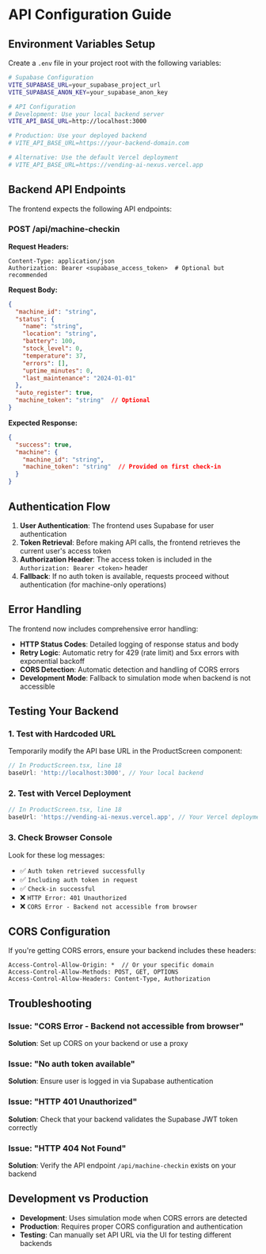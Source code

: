 # API Configuration Guide

## Environment Variables Setup

Create a `.env` file in your project root with the following variables:

```bash
# Supabase Configuration
VITE_SUPABASE_URL=your_supabase_project_url
VITE_SUPABASE_ANON_KEY=your_supabase_anon_key

# API Configuration
# Development: Use your local backend server
VITE_API_BASE_URL=http://localhost:3000

# Production: Use your deployed backend
# VITE_API_BASE_URL=https://your-backend-domain.com

# Alternative: Use the default Vercel deployment
# VITE_API_BASE_URL=https://vending-ai-nexus.vercel.app
```

## Backend API Endpoints

The frontend expects the following API endpoints:

### POST /api/machine-checkin

**Request Headers:**
```
Content-Type: application/json
Authorization: Bearer <supabase_access_token>  # Optional but recommended
```

**Request Body:**
```json
{
  "machine_id": "string",
  "status": {
    "name": "string",
    "location": "string", 
    "battery": 100,
    "stock_level": 0,
    "temperature": 37,
    "errors": [],
    "uptime_minutes": 0,
    "last_maintenance": "2024-01-01"
  },
  "auto_register": true,
  "machine_token": "string"  // Optional
}
```

**Expected Response:**
```json
{
  "success": true,
  "machine": {
    "machine_id": "string",
    "machine_token": "string"  // Provided on first check-in
  }
}
```

## Authentication Flow

1. **User Authentication**: The frontend uses Supabase for user authentication
2. **Token Retrieval**: Before making API calls, the frontend retrieves the current user's access token
3. **Authorization Header**: The access token is included in the `Authorization: Bearer <token>` header
4. **Fallback**: If no auth token is available, requests proceed without authentication (for machine-only operations)

## Error Handling

The frontend now includes comprehensive error handling:

- **HTTP Status Codes**: Detailed logging of response status and body
- **Retry Logic**: Automatic retry for 429 (rate limit) and 5xx errors with exponential backoff
- **CORS Detection**: Automatic detection and handling of CORS errors
- **Development Mode**: Fallback to simulation mode when backend is not accessible

## Testing Your Backend

### 1. Test with Hardcoded URL

Temporarily modify the API base URL in the ProductScreen component:

```typescript
// In ProductScreen.tsx, line 18
baseUrl: 'http://localhost:3000', // Your local backend
```

### 2. Test with Vercel Deployment

```typescript
// In ProductScreen.tsx, line 18  
baseUrl: 'https://vending-ai-nexus.vercel.app', // Your Vercel deployment
```

### 3. Check Browser Console

Look for these log messages:
- ✅ `Auth token retrieved successfully`
- ✅ `Including auth token in request`
- ✅ `Check-in successful`
- ❌ `HTTP Error: 401 Unauthorized`
- ❌ `CORS Error - Backend not accessible from browser`

## CORS Configuration

If you're getting CORS errors, ensure your backend includes these headers:

```
Access-Control-Allow-Origin: *  // Or your specific domain
Access-Control-Allow-Methods: POST, GET, OPTIONS
Access-Control-Allow-Headers: Content-Type, Authorization
```

## Troubleshooting

### Issue: "CORS Error - Backend not accessible from browser"
**Solution**: Set up CORS on your backend or use a proxy

### Issue: "No auth token available"
**Solution**: Ensure user is logged in via Supabase authentication

### Issue: "HTTP 401 Unauthorized"
**Solution**: Check that your backend validates the Supabase JWT token correctly

### Issue: "HTTP 404 Not Found"
**Solution**: Verify the API endpoint `/api/machine-checkin` exists on your backend

## Development vs Production

- **Development**: Uses simulation mode when CORS errors are detected
- **Production**: Requires proper CORS configuration and authentication
- **Testing**: Can manually set API URL via the UI for testing different backends 